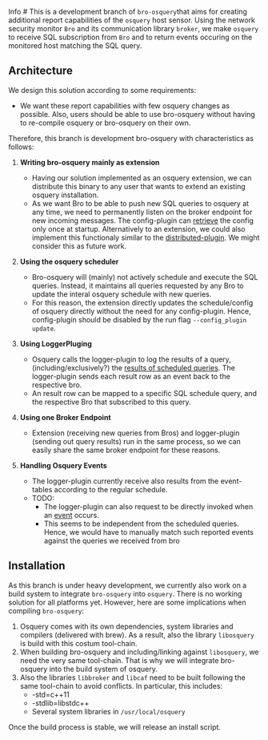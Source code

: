 Info #
This is a development branch of `bro-osquery`that aims for creating additional report capabilities of the `osquery` host sensor. Using the network security monitor `Bro` and its communication library `broker`, we make `osquery` to receive SQL subscription from `Bro` and to return events occuring on the monitored host matching the SQL query.

## Architecture ##
We design this solution according to some requirements:

* We want these report capabilities with few osquery changes as possible. Also, users should be able to use bro-osquery without having to re-compile osquery or bro-osquery on their own.

Therefore, this branch is development bro-osquery with characteristics as follows:

1. **Writing bro-osquery mainly as extension**
    * Having our solution implemented as an osquery extension, we can distribute this binary to any user that wants to extend an existing osquery installation.
    * As we want Bro to be able to push new SQL queries to osquery at any time, we need to permanently listen on the broker endpoint for new incoming messages. The config-plugin can [retrieve](https://github.com/facebook/osquery/blob/master/include/osquery/config.h#L368) the config only once at startup. Alternatively to an extension, we could also implement this functionaly similar to the [distributed-plugin](https://github.com/facebook/osquery/blob/master/osquery/main/posix/daemon.cpp#L36). We might consider this as future work.
   
2. **Using the osquery scheduler**
    * Bro-osquery will (mainly) not actively schedule and execute the SQL queries. Instead, it maintains all queries requested by any Bro to update the interal osquery schedule with new queries.
    * For this reason, the extension directly updates the schedule/config of osquery directly without the need for any config-plugin. Hence, config-plugin should be disabled by the run flag `--config_plugin update`.
   
3. **Using LoggerPluging**
    * Osquery calls the logger-plugin to log the results of a query, (including/exclusively?) the [results of scheduled queries](https://github.com/facebook/osquery/blob/master/osquery/dispatcher/scheduler.cpp#L79). The logger-plugin sends each result row as an event back to the respective bro.
    * An result row can be mapped to a specific SQL schedule query, and the respective Bro that subscribed to this query.
 
4. **Using one Broker Endpoint**
     * Extension (receiving new queries from Bros) and logger-plugin (sending out query results) run in the same process, so we can easily share the same broker endpoint for these reasons.
     
5. **Handling Osquery Events**
    * The logger-plugin currently receive also results from the event-tables according to the regular schedule.
    * TODO: 
        * The logger-plugin can also request to be directly invoked when an [event](https://github.com/facebook/osquery/blob/master/osquery/logger/logger.cpp#L421) occurs.
        * This seems to be independent from the scheduled queries. Hence, we would have to manually match such reported events against the queries we received from bro

 
## Installation ##
 As this branch is under heavy development, we currently also work on a build system to integrate `bro-osquery` into `osquery`. There is no working solution for all platforms yet. However, here are some implications when compiling `bro-osquery`:
 
 1. Osquery comes with its own dependencies, system libraries and compilers (delivered with brew). As a result, also the library `libosquery` is build with this costum tool-chain.
 2. When building bro-osquery and including/linking against `libosquery`, we need the very same tool-chain. That is why we will integrate bro-osquery into the build system of osquery.
 3. Also the libraries `libbroker` and `libcaf` need to be built following the same tool-chain to avoid conflicts. In particular, this includes:
     * -std=c++11
     * -stdlib=libstdc++
     * Several system libraries in `/usr/local/osquery`
     
Once the build process is stable, we will release an install script.
